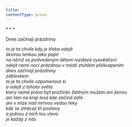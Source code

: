 ```yaml
---
title: ''
contentType: prose
---
```


<section>

\* \* \*

Dnes začínají prázdniny

_to je ta chvíle kdy je třeba odejít  
škvírou tenkou jako papír  
na němž se podvedeným dětem rozdává vysvědčení  
odejít ranní nocí prázdnou v místě ztuhlém překvapením  
dnes začínají prázdniny  
zábleskem  
to je ta chvíle vzpomenout si  
a odejít z tohoto světa  
který nemá právo být prožíván žádným mužem ani ženou  
ani tam na kraji lesa kde začíná záře  
ani v mlze nad mrtvou vodou řeky  
kde se ztrácejí tři postavy  
a jednou z nich tou vlevo  
je každý z nás_

</section>
